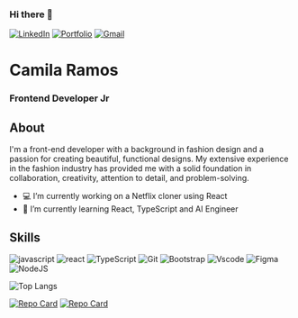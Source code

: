 ### Hi there 👋

[![LinkedIn](https://img.shields.io/badge/LinkedIn-fff?style=for-the-badge&logo=linkedin&logoColor=0077B5)](https://www.linkedin.com/in/cseemann/)
[![Portfolio](https://img.shields.io/badge/Portfolio-fff?style=for-the-badge&logo=todoist&logoColor=FF5722)](https://camilaramos.netlify.app)
[![Gmail](https://img.shields.io/badge/Gmail-fff?style=for-the-badge&logo=gmail&logoColor=red)](mailto:camilaseemannramos@gmail.com)

# Camila Ramos

### Frontend Developer Jr

## About

I'm a front-end developer with a background in fashion design and a passion for creating beautiful, functional designs. My extensive experience in the fashion industry has provided me with a solid foundation in collaboration, creativity, attention to detail, and problem-solving.

- 💻 I’m currently working on a Netflix cloner using React
- 🌱 I’m currently learning React, TypeScript and AI Engineer

## Skills

![javascript](https://img.shields.io/badge/javascript-fff?style=for-the-badge&logo=javascript)
![react](https://img.shields.io/badge/react-fff?style=for-the-badge&logo=react)
![TypeScript](https://img.shields.io/badge/TypeScript-fff?style=for-the-badge&logo=typescript)
![Git](https://img.shields.io/badge/Git-fff?style=for-the-badge&logo=git)
![Bootstrap](https://img.shields.io/badge/-boostrap-fff?style=for-the-badge&logo=bootstrap)
![Vscode](https://img.shields.io/badge/Vscode-fff?style=for-the-badge&logo=visual-studio-code&logoColor=888)
![Figma](https://img.shields.io/badge/Figma-fff?style=for-the-badge&logo=figma)
![NodeJS](https://img.shields.io/badge/node.js-fff?style=for-the-badge&logo=node.js)

<!-- ![GitHub Stats](https://github-readme-stats.vercel.app/api?username=cseemannr&theme=transparent&bg_color=000&border_color=30A3DC&show_icons=true&icon_color=30A3DC&title_color=E94D5F&text_color=FFF) -->

![Top Langs](https://github-readme-stats-git-masterrstaa-rickstaa.vercel.app/api/top-langs/?username=cseemannr&layout=compact&bg_color=000&border_color=30A3DC&title_color=E94D5F&text_color=FFF)

[![Repo Card](https://github-readme-stats.vercel.app/api/pin/?username=cseemannr&repo=weather-app-react&bg_color=000&border_color=30A3DC&show_icons=true&icon_color=30A3DC&title_color=E94D5F&text_color=FFF)](https://github.com/cseemannr/weather-app-react)
[![Repo Card](https://github-readme-stats.vercel.app/api/pin/?username=cseemannr&repo=portfolio-react&bg_color=000&border_color=30A3DC&show_icons=true&icon_color=30A3DC&title_color=E94D5F&text_color=FFF)](https://github.com/cseemannr/portfolio-react)
